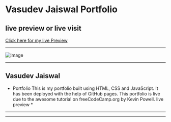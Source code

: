 # Vasudev Jaiswal Portfolio
## live preview or live visit 


[Click here for my live Preview](https://vasudevjaiswal.com "myportfolio")

***
   ![image](https://user-images.githubusercontent.com/85981735/125992225-9f22b206-b9b6-4cb7-b5ff-f55f1f5bb47d.png)
   
***

## Vasudev Jaiswal 
* Portfolio This is my portfolio built using HTML, CSS and JavaScript. It has been deployed with the help of GitHub pages. This portfolio is live due to the awesome tutorial on freeCodeCamp.org by Kevin Powell.  live preview *

***

***
